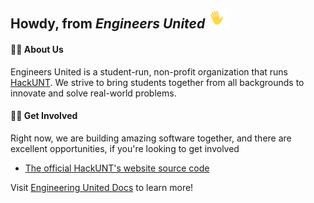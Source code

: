 ## Howdy, from *Engineers United* <img src="https://github.com/Engineers-United/.github/blob/master/profile/WAVING_HAND_TRANSPARENT.gif" alt="waving hand icon" aria-label="An animated yellow waving hand with a white outline and a transparent background" height="32"/>

#### 🙋‍♀ About Us

Engineers United is a student-run, non-profit organization that runs <a href="https://unthackathon.com/">HackUNT</a>. We strive to bring students together from all backgrounds to innovate and solve real-world problems.

#### 👩‍💻 Get Involved

Right now, we are building amazing software together, and there are excellent opportunities, if you're looking to get involved

* [The official HackUNT's website source code](https://github.com/Engineers-United/Website)

Visit [Engineering United Docs](https://docs.hackunt.org/) to learn more!
